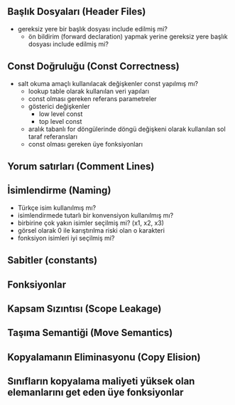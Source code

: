 ## Başlık Dosyaları (Header Files)
  + gereksiz yere bir başlık dosyası include edilmiş mi?
    + ön bildirim (forward declaration) yapmak yerine gereksiz yere başlık dosyası include edilmiş mi?
## Const Doğruluğu (Const Correctness)
  + salt okuma amaçlı kullanılacak değişkenler const yapılmış mı?
    + lookup table olarak kullanılan veri yapıları
    + const olması gereken referans parametreler
    + gösterici değişkenler
      + low level const
      + top level const
    + aralık tabanlı for döngülerinde döngü değişkeni olarak kullanılan sol taraf referansları
    + const olması gereken üye fonksiyonları

## Yorum satırları (Comment Lines)
     
## İsimlendirme (Naming)
  + Türkçe isim kullanılmış mı?
  + isimlendirmede tutarlı bir konvensiyon kullanılmış mı?
  + birbirine çok yakın isimler seçilmiş mi? (x1, x2, x3)
  + görsel olarak 0 ile karıştırılma riski olan o karakteri
  + fonksiyon isimleri iyi seçilmiş mi?

## Sabitler (constants)
## Fonksiyonlar
  
## Kapsam Sızıntısı (Scope Leakage)
## Taşıma Semantiği (Move Semantics) 
## Kopyalamanın Eliminasyonu (Copy Elision)
## Sınıfların kopyalama maliyeti yüksek olan elemanlarını get eden üye fonksiyonlar

